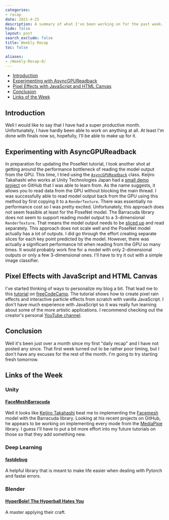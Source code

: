 ```yaml
---
categories:
- recap
date: 2021-4-25
description: A summary of what I've been working on for the past week.
hide: false
layout: post
search_exclude: false
title: Weekly Recap
toc: false

aliases:
- /Weekly-Recap-8/
---
```


* [Introduction](#introduction)
* [Experimenting with AsyncGPUReadback](#experimenting-with-asyncgpureadback)
* [Pixel Effects with JavaScript and HTML Canvas](#pixel-effects-with-javascript-and-html-canvas)
* [Conclusion](#conclusion)
* [Links of the Week](#links-of-the-week)



## Introduction

Well I would like to say that I have had a super productive month. Unfortunately, I have hardly been able to work on anything at all. At least I'm done with finals now so, hopefully, I'll be able to make up for it. 



## Experimenting with AsyncGPUReadback

In preparation for updating the PoseNet tutorial, I took another shot at getting around the performance bottleneck of reading the model output from the GPU. This time, I tried using the [`AsyncGPUReadback`](https://docs.unity3d.com/ScriptReference/Rendering.AsyncGPUReadback.html) class. Keijiro Takahashi who works at Unity Technologies Japan had a [small demo project](https://github.com/keijiro/AsyncCaptureTest) on GitHub that I was able to learn from. As the name suggests, it allows you to read data from the GPU without blocking the main thread. I was successfully able to read model output back from the GPU using this method by first copying it to a `RenderTexture`. There was essentially no performance cost so I was pretty excited. Unfortunately, this approach does not seem feasible at least for the PoseNet model. The Barracuda library does not seem to support reading model output to a 3-dimensional `RenderTexture`. That means the model output needs to be [sliced up](https://docs.unity3d.com/Packages/com.unity.barracuda@1.0/api/Unity.Barracuda.ModelBuilder.html#Unity_Barracuda_ModelBuilder_StridedSlice_System_String_System_Object_System_Int32___System_Int32___System_Int32___) and read separately. This approach does not scale well and the PoseNet model actually has a lot of outputs. I did go through the effort creating separate slices for each key point predicted by the model. However, there was actually a significant performance hit when reading from the GPU so many times. It would probably work fine for a model with only 2-dimensional outputs or only a few 3-dimensional ones. I'll have to try it out with a simple image classifier.



## Pixel Effects with JavaScript and HTML Canvas

I've started thinking of ways to personalize my blog a bit. That lead me to this [tutorial](https://www.youtube.com/watch?v=UoTxOVEecbI) on [freeCodeCamp](https://www.youtube.com/channel/UC8butISFwT-Wl7EV0hUK0BQ). The tutorial shows how to create pixel rain effects and interactive particle effects from scratch with vanilla JavaScript. I don't have much experience with JavaScript so it was really fun learning about some of the more artistic applications. I recommend checking out the creator's personal [YouTube channel](https://www.youtube.com/channel/UCEqc149iR-ALYkGM6TG-7vQ).



## Conclusion

Well it's been just over a month since my first "daily recap" and I have not posted any since. That first week turned out to be rather poor timing, but I don't have any excuses for the rest of the month. I'm going to try starting fresh tomorrow.



## Links of the Week

### Unity

#### [FaceMeshBarracuda](https://github.com/keijiro/FaceMeshBarracuda)

Well it looks like [Keijiro Takahashi](https://github.com/keijiro) beat me to implementing the [Facemesh](https://google.github.io/mediapipe/solutions/face_mesh) model with the Barracuda library. Looking at his recent projects on GitHub, he appears to be working on implementing every mode from the [MediaPipe](https://google.github.io/mediapipe/) library. I guess I'll have to put a bit more effort into my future tutorials on those so that they add something new. 

### Deep Learning

#### [fastdebug](https://muellerzr.github.io/fastdebug/)

A helpful library that is meant to make life easier when dealing with Pytorch and fastai errors.

### Blender

#### [HyperBole! The Hyperball Hates You](https://www.youtube.com/watch?v=AqA71cWs1WA)

A master applying their craft.





<!-- Cloudflare Web Analytics --><script defer src='https://static.cloudflareinsights.com/beacon.min.js' data-cf-beacon='{"token": "56b8d2f624604c4891327b3c0d9f6703"}'></script><!-- End Cloudflare Web Analytics -->